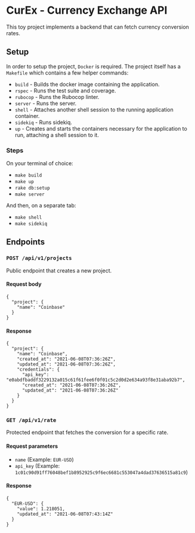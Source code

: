 # CurEx - Currency Exchange API

This toy project implements a backend that can fetch currency conversion rates.

## Setup

In order to setup the project, `Docker` is required. The project itself has a `Makefile` which contains a few helper commands:

- `build` - Builds the docker image containing the application.
- `rspec` - Runs the test suite and coverage.
- `rubocop` - Runs the Rubocop linter.
- `server` - Runs the server.
- `shell` - Attaches another shell session to the running application container.
- `sidekiq` - Runs sidekiq.
- `up` - Creates and starts the containers necessary for the application to run, attaching a shell session to it.

### Steps

On your terminal of choice:

- `make build`
- `make up`
- `rake db:setup`
- `make server`

And then, on a separate tab:

- `make shell`
- `make sidekiq`

## Endpoints

### `POST /api/v1/projects`

Public endpoint that creates a new project.

#### Request body
```
{
  "project": {
    "name": "Coinbase"
  }
}
```

#### Response
```
{
  "project": {
    "name": "Coinbase",
    "created_at": "2021-06-08T07:36:26Z",
    "updated_at": "2021-06-08T07:36:26Z",
    "credentials": {
      "api_key": "e0abdfbaddf3229132a015c61f61fee6f0f01c5c2d0d2e634a93f8e31aba92b7",
      "created_at": "2021-06-08T07:36:26Z",
      "updated_at": "2021-06-08T07:36:26Z"
    }
  }
}
```

### `GET /api/v1/rate`

Protected endpoint that fetches the conversion for a specific rate.

#### Request parameters

- `name` (Example: `EUR-USD`)
- `api_key` (Example: `1c01c90d91ff76048bef1b8952925c9f6ec6681c553047a4dad37636515a81c9`)

#### Response
```
{
  "EUR-USD": {
    "value": 1.218051,
    "updated_at": "2021-06-08T07:43:14Z"
  }
}
```
